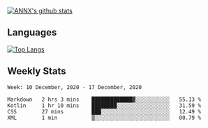 [![ANNX's github stats](https://github-readme-stats.vercel.app/api?username=NXAN2901&count_private=true&show_icons=true&theme=vue)](https://github.com/NXAN2901)

## Languages
[![Top Langs](https://github-readme-stats.vercel.app/api/top-langs/?username=NXAN2901)](https://github.com/NXAN2901)

## Weekly Stats
<!--START_SECTION:waka-->
```text
Week: 10 December, 2020 - 17 December, 2020

Markdown   2 hrs 3 mins    █████████████▓░░░░░░░░░░░   55.13 % 
Kotlin     1 hr 10 mins    ████████░░░░░░░░░░░░░░░░░   31.59 % 
CSS        27 mins         ███░░░░░░░░░░░░░░░░░░░░░░   12.49 % 
XML        1 min           ▒░░░░░░░░░░░░░░░░░░░░░░░░   00.79 % 
```
<!--END_SECTION:waka-->
